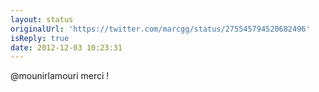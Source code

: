 ```yaml
---
layout: status
originalUrl: 'https://twitter.com/marcgg/status/275545794520682496'
isReply: true
date: 2012-12-03 10:23:31
---
```


@mounirlamouri merci !

